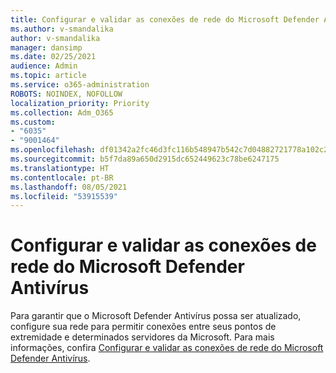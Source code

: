```yaml
---
title: Configurar e validar as conexões de rede do Microsoft Defender Antivírus
ms.author: v-smandalika
author: v-smandalika
manager: dansimp
ms.date: 02/25/2021
audience: Admin
ms.topic: article
ms.service: o365-administration
ROBOTS: NOINDEX, NOFOLLOW
localization_priority: Priority
ms.collection: Adm_O365
ms.custom:
- "6035"
- "9001464"
ms.openlocfilehash: df01342a2fc46d3fc116b548947b542c7d04882721778a102c2dba93ed135a6a
ms.sourcegitcommit: b5f7da89a650d2915dc652449623c78be6247175
ms.translationtype: HT
ms.contentlocale: pt-BR
ms.lasthandoff: 08/05/2021
ms.locfileid: "53915539"
---
```

# <a name="configure-and-validate-microsoft-defender-antivirus-network-connections"></a>Configurar e validar as conexões de rede do Microsoft Defender Antivírus

Para garantir que o Microsoft Defender Antivírus possa ser atualizado, configure sua rede para permitir conexões entre seus pontos de extremidade e determinados servidores da Microsoft. Para mais informações, confira [Configurar e validar as conexões de rede do Microsoft Defender Antivírus](https://docs.microsoft.com/windows/security/threat-protection/microsoft-defender-antivirus/configure-network-connections-microsoft-defender-antivirus).
